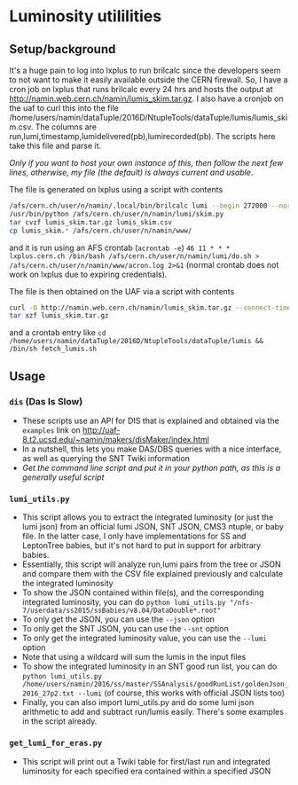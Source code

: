 # Luminosity utililities

## Setup/background
It's a huge pain to log into lxplus to run brilcalc since the developers seem to not want to make it easily available outside the CERN firewall. So, I have a cron job on lxplus that runs brilcalc every 24 hrs and hosts the output at http://namin.web.cern.ch/namin/lumis_skim.tar.gz. I also have a cronjob on the uaf to curl this into the file /home/users/namin/dataTuple/2016D/NtupleTools/dataTuple/lumis/lumis_skim.csv. The columns are run,lumi,timestamp,lumidelivered(pb),lumirecorded(pb). The scripts here take this file and parse it.

*Only if you want to host your own instance of this, then follow the next few lines, otherwise, my file (the default) is always current and usable*.

The file is generated on lxplus using a script with contents
```bash
/afs/cern.ch/user/n/namin/.local/bin/brilcalc lumi --begin 272000 --normtag=/afs/cern.ch/user/l/lumipro/public/normtag_file/normtag_DATACERT.json --byls -u /pb --output-style csv > lumis.csv
/usr/bin/python /afs/cern.ch/user/n/namin/lumi/skim.py
tar cvzf lumis_skim.tar.gz lumis_skim.csv
cp lumis_skim.* /afs/cern.ch/user/n/namin/www/
```
and it is run using an AFS crontab (`acrontab -e`)
`46 11 * * * lxplus.cern.ch /bin/bash /afs/cern.ch/user/n/namin/lumi/do.sh > /afs/cern.ch/user/n/namin/www/acron.log 2>&1` (normal crontab does not work on lxplus due to expiring credentials).

The file is then obtained on the UAF via a script with contents
```bash
curl -O http://namin.web.cern.ch/namin/lumis_skim.tar.gz --connect-timeout 60 -s
tar xzf lumis_skim.tar.gz
```
and a crontab entry like `cd /home/users/namin/dataTuple/2016D/NtupleTools/dataTuple/lumis && /bin/sh fetch_lumis.sh`

## Usage

### `dis` (Das Is Slow)
* These scripts use an API for DIS that is explained and obtained via the `examples` link on http://uaf-8.t2.ucsd.edu/~namin/makers/disMaker/index.html
* In a nutshell, this lets you make DAS/DBS queries with a nice interface, as well as querying the SNT Twiki information
* *Get the command line script and put it in your python path, as this is a generally useful script*

### `lumi_utils.py`
* This script allows you to extract the integrated luminosity (or just the lumi json) from an official lumi JSON, SNT JSON, CMS3 ntuple, or baby file. In the latter case, I only have implementations for SS and LeptonTree babies, but it's not hard to put in support for arbitrary babies.
* Essentially, this script will analyze run,lumi pairs from the tree or JSON and compare them with the CSV file explained previously and calculate the integrated luminosity
* To show the JSON contained within file(s), and the corresponding integrated luminosity, you can do
` python lumi_utils.py "/nfs-7/userdata/ss2015/ssBabies/v8.04/DataDouble*.root" `
* To only get the JSON, you can use the `--json` option
* To only get the SNT JSON, you can use the `--snt` option
* To only get the integrated luminosity value, you can use the `--lumi` option
* Note that using a wildcard will sum the lumis in the input files
* To show the integrated luminosity in an SNT good run list, you can do
`python lumi_utils.py /home/users/namin/2016/ss/master/SSAnalysis/goodRunList/goldenJson_2016_27p2.txt --lumi` (of course, this works with official JSON lists too)
* Finally, you can also import lumi_utils.py and do some lumi json arithmetic to add and subtract run/lumis easily. There's some examples in the script already.

### `get_lumi_for_eras.py`
* This script will print out a Twiki table for first/last run and integrated luminosity for each specified era contained within a specified JSON

